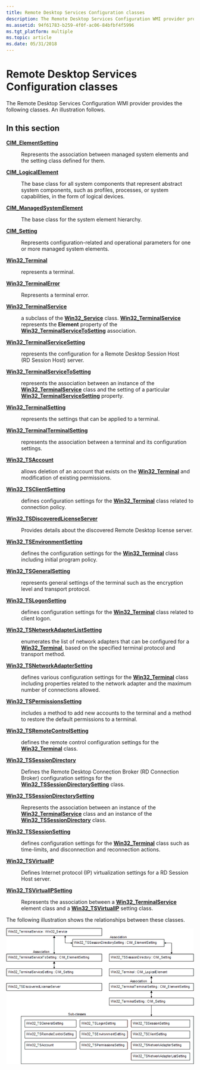```yaml
---
title: Remote Desktop Services Configuration classes
description: The Remote Desktop Services Configuration WMI provider provides the following classes. An illustration follows.
ms.assetid: 94f61783-b259-4f0f-ac06-84bfbf4f5996
ms.tgt_platform: multiple
ms.topic: article
ms.date: 05/31/2018
---
```


# Remote Desktop Services Configuration classes

The Remote Desktop Services Configuration WMI provider provides the following classes. An illustration follows.

## In this section

<dl> <dt>

[**CIM\_ElementSetting**](cim-elementsetting.md)
</dt> <dd>

Represents the association between managed system elements and the setting class defined for them.

</dd> <dt>

[**CIM\_LogicalElement**](cim-logicalelement.md)
</dt> <dd>

The base class for all system components that represent abstract system components, such as profiles, processes, or system capabilities, in the form of logical devices.

</dd> <dt>

[**CIM\_ManagedSystemElement**](cim-managedsystemelement.md)
</dt> <dd>

The base class for the system element hierarchy.

</dd> <dt>

[**CIM\_Setting**](cim-setting.md)
</dt> <dd>

Represents configuration-related and operational parameters for one or more managed system elements.

</dd> <dt>

[**Win32\_Terminal**](win32-terminal.md)
</dt> <dd>

represents a terminal.

</dd> <dt>

[**Win32\_TerminalError**](win32-terminalerror.md)
</dt> <dd>

Represents a terminal error.

</dd> <dt>

[**Win32\_TerminalService**](win32-terminalservice.md)
</dt> <dd>

a subclass of the [**Win32\_Service**](https://docs.microsoft.com/windows/desktop/CIMWin32Prov/win32-service) class. [**Win32\_TerminalService**](win32-terminalservice.md) represents the **Element** property of the [**Win32\_TerminalServiceToSetting**](win32-terminalservicetosetting.md) association.

</dd> <dt>

[**Win32\_TerminalServiceSetting**](win32-terminalservicesetting.md)
</dt> <dd>

represents the configuration for a Remote Desktop Session Host (RD Session Host) server.

</dd> <dt>

[**Win32\_TerminalServiceToSetting**](win32-terminalservicetosetting.md)
</dt> <dd>

represents the association between an instance of the [**Win32\_TerminalService**](win32-terminalservice.md) class and the setting of a particular [**Win32\_TerminalServiceSetting**](win32-terminalservicesetting.md) property.

</dd> <dt>

[**Win32\_TerminalSetting**](win32-terminalsetting.md)
</dt> <dd>

represents the settings that can be applied to a terminal.

</dd> <dt>

[**Win32\_TerminalTerminalSetting**](win32-terminalterminalsetting.md)
</dt> <dd>

represents the association between a terminal and its configuration settings.

</dd> <dt>

[**Win32\_TSAccount**](win32-tsaccount.md)
</dt> <dd>

allows deletion of an account that exists on the [**Win32\_Terminal**](win32-terminal.md) and modification of existing permissions.

</dd> <dt>

[**Win32\_TSClientSetting**](win32-tsclientsetting.md)
</dt> <dd>

defines configuration settings for the [**Win32\_Terminal**](win32-terminal.md) class related to connection policy.

</dd> <dt>

[**Win32\_TSDiscoveredLicenseServer**](win32-tsdiscoveredlicenseserver.md)
</dt> <dd>

Provides details about the discovered Remote Desktop license server.

</dd> <dt>

[**Win32\_TSEnvironmentSetting**](win32-tsenvironmentsetting.md)
</dt> <dd>

defines the configuration settings for the [**Win32\_Terminal**](win32-terminal.md) class including initial program policy.

</dd> <dt>

[**Win32\_TSGeneralSetting**](win32-tsgeneralsetting.md)
</dt> <dd>

represents general settings of the terminal such as the encryption level and transport protocol.

</dd> <dt>

[**Win32\_TSLogonSetting**](win32-tslogonsetting.md)
</dt> <dd>

defines configuration settings for the [**Win32\_Terminal**](win32-terminal.md) class related to client logon.

</dd> <dt>

[**Win32\_TSNetworkAdapterListSetting**](win32-tsnetworkadapterlistsetting.md)
</dt> <dd>

enumerates the list of network adapters that can be configured for a [**Win32\_Terminal**](win32-terminal.md), based on the specified terminal protocol and transport method.

</dd> <dt>

[**Win32\_TSNetworkAdapterSetting**](win32-tsnetworkadaptersetting.md)
</dt> <dd>

defines various configuration settings for the [**Win32\_Terminal**](win32-terminal.md) class including properties related to the network adapter and the maximum number of connections allowed.

</dd> <dt>

[**Win32\_TSPermissionsSetting**](win32-tspermissionssetting.md)
</dt> <dd>

includes a method to add new accounts to the terminal and a method to restore the default permissions to a terminal.

</dd> <dt>

[**Win32\_TSRemoteControlSetting**](win32-tsremotecontrolsetting.md)
</dt> <dd>

defines the remote control configuration settings for the [**Win32\_Terminal**](win32-terminal.md) class.

</dd> <dt>

[**Win32\_TSSessionDirectory**](win32-tssessiondirectory.md)
</dt> <dd>

Defines the Remote Desktop Connection Broker (RD Connection Broker) configuration settings for the [**Win32\_TSSessionDirectorySetting**](win32-tssessiondirectorysetting.md) class.

</dd> <dt>

[**Win32\_TSSessionDirectorySetting**](win32-tssessiondirectorysetting.md)
</dt> <dd>

Represents the association between an instance of the [**Win32\_TerminalService**](win32-terminalservice.md) class and an instance of the [**Win32\_TSSessionDirectory**](win32-tssessiondirectory.md) class.

</dd> <dt>

[**Win32\_TSSessionSetting**](win32-tssessionsetting.md)
</dt> <dd>

defines configuration settings for the [**Win32\_Terminal**](win32-terminal.md) class such as time-limits, and disconnection and reconnection actions.

</dd> <dt>

[**Win32\_TSVirtualIP**](win32-tsvirtualip.md)
</dt> <dd>

Defines Internet protocol (IP) virtualization settings for a RD Session Host server.

</dd> <dt>

[**Win32\_TSVirtualIPSetting**](win32-tsvirtualipsetting.md)
</dt> <dd>

Represents the association between a [**Win32\_TerminalService**](win32-terminalservice.md) element class and a [**Win32\_TSVirtualIP**](win32-tsvirtualip.md) setting class.

</dd> </dl>

The following illustration shows the relationships between these classes.

![the relationships between supported classes](images/tswmi.png)

 

 




